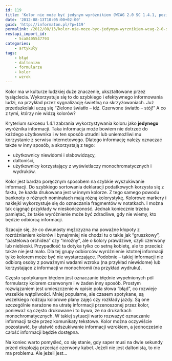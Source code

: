 ```yaml
---
id: 119
title: 'Kolor nie może być jedynym wyróżnikiem (WCAG 2.0 SC 1.4.1, poziom A)'
date: '2012-08-13T10:05:00+02:00'
guid: 'http://informaton.pl/?p=119'
permalink: /2012/08/13/kolor-nie-moze-byc-jedynym-wyrznikiem-wcag-2-0-sc-1-4-1-poziom-a/
restapi_import_id:
    - 5ca8405547793
categories:
    - artykuły
tags:
    - błąd
    - daltonizm
    - formularze
    - kolor
    - wzrok
---
```


Kolor ma w kulturze ludzkiej duże znaczenie, ukształtowane przez tysiąclecia. Wykorzystuje się to do szybkiego i efektywnego informowania ludzi, na przykład przez sygnalizację świetlną na skrzyżowaniach. Już przedszkolaki uczą się “Zielone światło – idź. Czerwone światło – stój!” A co z tymi, którzy nie widzą kolorów?

Kryterium sukcesu 1.4.1 zabrania wykorzystywania koloru jako **jedynego** wyróżnika informacji. Taka informacja może bowiem nie dotrzeć do każdego użytkownika i w ten sposób utrudni lub uniemożliwi mu korzystanie z serwisu internetowego. Dlatego informację należy oznaczać także w inny sposób, a skorzystają z tego:

- użytkownicy niewidomi i słabowidzący,
- daltoniści,
- użytkownicy korzystający z wyświetlaczy monochromatycznych i wydruków.

Kolor jest bardzo poręcznym sposobem na szybkie wyszukiwanie informacji. Do szybkiego sortowania deklaracji podatkowych korzysta się z faktu, że każda drukowana jest w innym kolorze. Z tego samego powodu banknoty o różnych nominałach mają różną kolorystykę. Kolorowe markery i naklejki wykorzystuje się do oznaczania fragmentów w notatkach. I można tak ciągnąć przykłady w nieskończoność. Jednak koniecznie trzeba pamiętać, że takie wyróżnienie może być zdradliwe, gdy nie wiemy, kto będzie odbiorcą informacji.

Szacuje się, że co dwunasty mężczyzna ma poważne kłopoty z rozróżnianiem kolorów i bynajmniej nie chodzi tu o takie jak “gruszkowy”, “pastelowa orchidea” czy “mroźny”, ale o kolory prawdziwe, czyli czerwony lub niebieski. Przypadłość ta dotyka tylko co setną kobietę, ale to przecież także nie jest mało. Dla tej grupy odbiorców wyróżnienie istotnej informacji tylko kolorem może być nie wystarczające. Podobnie – takiej informacji nie odbiorą osoby z poważnymi wadami wzroku (na przykład niewidome) lub korzystające z informacji w monochromii (na przykład wydruku).

Często spotykanym błędem jest oznaczanie błędnie wypełnionych pól formularzy kolorem czerwonym i w żaden inny sposób. Prostym rozwiązaniem jest umieszczenie w opisie pola słowa “błąd”, co rozwieje wszelkie wątpliwości. Mniej popularne, ale czasem spotykane, są wszelkiego rodzaju kolorowe plany zajęć czy rozkłady jazdy. Są one szczególnie narażone na utratę informacji przenoszonej przez kolor, ponieważ są często drukowane i to bywa, że na drukarkach monochromatycznych. W takiej sytuacji warto rozważyć oznaczanie informacji także przez komunikaty tekstowe. Kolor można oczywiście pozostawić, by ułatwić odszukiwanie informacji wzrokiem, a jednocześnie całość informacji będzie dostępna.

Na koniec warto pomyśleć, co się stanie, gdy saper musi na dwie sekundy przed eksplozją przeciąć czerwony kabel. Jeżeli nie jest daltonistą, to nie ma problemu. Ale jeżeli jest…
